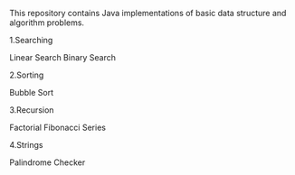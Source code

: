 This repository contains Java implementations of basic data structure and algorithm problems.

1.Searching

Linear Search
Binary Search

2.Sorting

Bubble Sort

3.Recursion

Factorial
Fibonacci Series

4.Strings

Palindrome Checker
